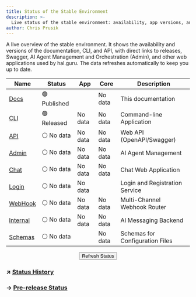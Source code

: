 ```yaml
---
title: Status of the Stable Environment
description: >-
  Live status of the stable environment: availability, app versions, and links to releases, API, and Admin.
author: Chris Prusik
---
```


A live overview of the stable environment. It shows the availability and versions of the documentation, CLI, and API, with direct links to releases, Swagger, AI Agent Management and Orchestration (Admin), and other web applications used by hal.guru. The data refreshes automatically to keep you up to date.

| Name                                                                 | Status                                      | App                                            | Core                                            | Description                     |
|----------------------------------------------------------------------|---------------------------------------------|------------------------------------------------|-------------------------------------------------|---------------------------------|
| <a href="https://docs.hal.guru">Docs</a>                             | 🟢 Published                                |                                                | <span id="docs-core-version">No data</span>     | This documentation              |
| <a href="https://github.com/HAL-guru/hal.guru-docs/releases">CLI</a> | 🟢 Released                                 | <span id="cli-app-version">No data</span>      | <span id="cli-core-version">No data</span>      | Command-line Application        |
| <a href="https://api.hal.guru/swagger/index.html">API</a>        | <span id="api-status">⚪ No data</span>      | <span id="api-app-version">No data</span>      | <span id="api-core-version">No data</span>      | Web API (OpenAPI/Swagger)       |
| <a href="https://admin.hal.guru">Admin</a>                       | <span id="admin-status">⚪ No data</span>    | <span id="admin-app-version">No data</span>    | <span id="admin-core-version">No data</span>    | AI Agent Management             |
| <a href="https://chat.hal.guru">Chat</a>                         | <span id="chat-status">⚪ No data</span>     | <span id="chat-app-version">No data</span>     | <span id="chat-core-version">No data</span>     | Chat Web Application            |
| <a href="https://login.hal.guru">Login</a>                       | <span id="login-status">⚪ No data</span>    | <span id="login-app-version">No data</span>    |                                                 | Login and Registration Service  |
| <a href="https://webhook.hal.guru">WebHook</a>                   | <span id="webhook-status">⚪ No data</span>  | <span id="webhook-app-version">No data</span>  | <span id="webhook-core-version">No data</span>  | Multi-Channel Webhook Router    |
| <a href="https://internal.hal.guru">Internal</a>                 | <span id="internal-status">⚪ No data</span> | <span id="internal-app-version">No data</span> | <span id="internal-core-version">No data</span> | AI Messaging Backend            |
| <a href="https://docs.hal.guru/schemas">Schemas</a>                  | <span id="schemas-status">⚪ No data</span>  |                                                | <span id="schemas-core-version">No data</span>  | Schemas for Configuration Files |

<div id="warning-message"></div>

<div class="page-refresh" style="margin: 0.75rem 0; text-align: center;">
  <button id="refresh-button" class="md-button md-button--gray" type="button" title="Refresh data" onclick="updateStablePlatformStatusAndVersions()">Refresh Status</button>
</div>

### ↗ [Status History](https://stats.uptimerobot.com/RlcI7xLSp8)
### → [Pre-release Status](prerelease.md)

<script type="text/javascript">

    document.addEventListener('DOMContentLoaded', async function() {
        await updateStablePlatformStatusAndVersions();
    });

    if (typeof document$ !== 'undefined') {
      document$.subscribe(() => {
        updateStablePlatformStatusAndVersions();
      });
    }
    
    window.addEventListener('pageshow', (event) => {
      if (event.persisted) {
        updateStablePlatformStatusAndVersions();
      }
    });

</script>
